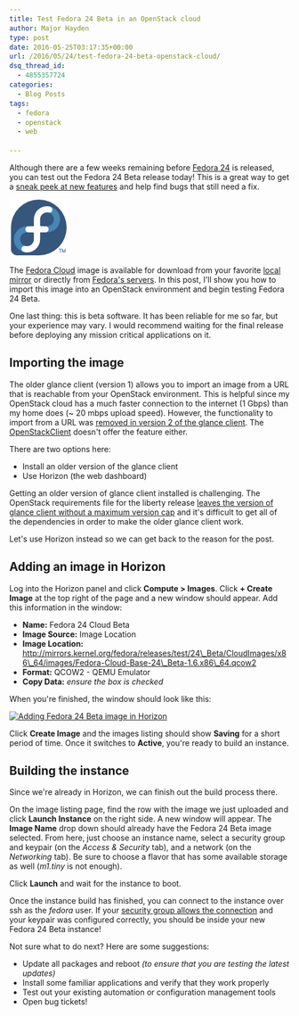 ```yaml
---
title: Test Fedora 24 Beta in an OpenStack cloud
author: Major Hayden
type: post
date: 2016-05-25T03:17:35+00:00
url: /2016/05/24/test-fedora-24-beta-openstack-cloud/
dsq_thread_id:
  - 4855357724
categories:
  - Blog Posts
tags:
  - fedora
  - openstack
  - web

---
```

Although there are a few weeks remaining before [Fedora 24][1] is released, you can test out the Fedora 24 Beta release today! This is a great way to get a [sneak peek at new features][2] and help find bugs that still need a fix.

[<img src="/wp-content/uploads/2012/01/fedorainfinity.png" alt="Fedora Infinity Logo" width="105" height="102" class="alignright size-full wp-image-2712" />][3]

The [Fedora Cloud][4] image is available for download from your favorite [local mirror][5] or directly from [Fedora's servers][6]. In this post, I'll show you how to import this image into an OpenStack environment and begin testing Fedora 24 Beta.

One last thing: this is beta software. It has been reliable for me so far, but your experience may vary. I would recommend waiting for the final release before deploying any mission critical applications on it.

## Importing the image

The older glance client (version 1) allows you to import an image from a URL that is reachable from your OpenStack environment. This is helpful since my OpenStack cloud has a much faster connection to the internet (1 Gbps) than my home does (~ 20 mbps upload speed). However, the functionality to import from a URL was [removed in version 2 of the glance client][7]. The [OpenStackClient][8] doesn't offer the feature either.

There are two options here:

  * Install an older version of the glance client
  * Use Horizon (the web dashboard)

Getting an older version of glance client installed is challenging. The OpenStack requirements file for the liberty release [leaves the version of glance client without a maximum version cap][9] and it's difficult to get all of the dependencies in order to make the older glance client work.

Let's use Horizon instead so we can get back to the reason for the post.

## Adding an image in Horizon

Log into the Horizon panel and click **Compute > Images**. Click **+ Create Image** at the top right of the page and a new window should appear. Add this information in the window:

  * **Name:** Fedora 24 Cloud Beta
  * **Image Source:** Image Location
  * **Image Location:** http://mirrors.kernel.org/fedora/releases/test/24\_Beta/CloudImages/x86\_64/images/Fedora-Cloud-Base-24\_Beta-1.6.x86\_64.qcow2
  * **Format:** QCOW2 - QEMU Emulator
  * **Copy Data:** _ensure the box is checked_

When you're finished, the window should look like this:

[<img src="/wp-content/uploads/2016/05/horizon_image.png" alt="Adding Fedora 24 Beta image in Horizon" width="555" height="617" class="aligncenter size-full wp-image-6249" srcset="/wp-content/uploads/2016/05/horizon_image.png 740w, /wp-content/uploads/2016/05/horizon_image-270x300.png 270w" sizes="(max-width: 555px) 100vw, 555px" />][10]

Click **Create Image** and the images listing should show **Saving** for a short period of time. Once it switches to **Active**, you're ready to build an instance.

## Building the instance

Since we're already in Horizon, we can finish out the build process there.

On the image listing page, find the row with the image we just uploaded and click **Launch Instance** on the right side. A new window will appear. The **Image Name** drop down should already have the Fedora 24 Beta image selected. From here, just choose an instance name, select a security group and keypair (on the _Access & Security_ tab), and a network (on the _Networking_ tab). Be sure to choose a flavor that has some available storage as well (_m1.tiny_ is not enough).

Click **Launch** and wait for the instance to boot.

Once the instance build has finished, you can connect to the instance over ssh as the _fedora_ user. If your [security group allows the connection][11] and your keypair was configured correctly, you should be inside your new Fedora 24 Beta instance!

Not sure what to do next? Here are some suggestions:

  * Update all packages and reboot _(to ensure that you are testing the latest updates)_
  * Install some familiar applications and verify that they work properly
  * Test out your existing automation or configuration management tools
  * Open bug tickets!

 [1]: https://fedoraproject.org/wiki/Releases/24/Schedule
 [2]: https://fedoraproject.org/wiki/Releases/24/ChangeSet
 [3]: /wp-content/uploads/2012/01/fedorainfinity.png
 [4]: https://getfedora.org/en/cloud/
 [5]: https://admin.fedoraproject.org/mirrormanager/mirrors/Fedora/24/x86_64
 [6]: https://getfedora.org/en/cloud/download/
 [7]: https://wiki.openstack.org/wiki/Glance-v2-v1-client-compatability
 [8]: http://docs.openstack.org/developer/python-openstackclient/
 [9]: https://github.com/openstack/requirements/blob/stable/liberty/global-requirements.txt#L159
 [10]: /wp-content/uploads/2016/05/horizon_image.png
 [11]: /2016/05/16/troubleshooting-openstack-network-connectivity/
